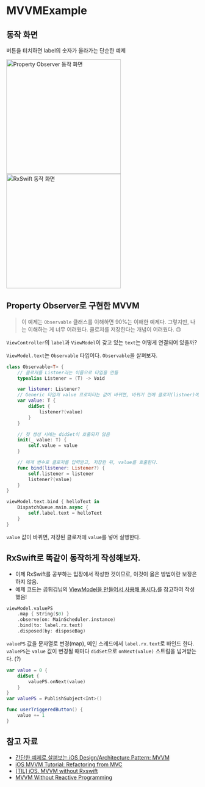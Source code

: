 # MVVMExample

## 동작 화면
버튼을 터치하면 label의 숫자가 올라가는 단순한 예제

<img src="https://user-images.githubusercontent.com/15073405/116206016-51315100-a779-11eb-90a9-b87c7efb0e36.png" alt="Property Observer 동작 화면" width="300"/><img src="https://user-images.githubusercontent.com/15073405/116206338-a5d4cc00-a779-11eb-888a-a9851704f34a.png" alt="RxSwift 동작 화면" width="300"/>


## Property Observer로 구현한 MVVM

> 이 예제는 `Observable` 클래스를 이해하면 90%는 이해한 예제다. 그렇지만, 나는 이해하는 게 너무 어려웠다. 클로저를 저장한다는 개념이 어려웠다. 😢

`ViewController`의 `label`과 `ViewModel`이 갖고 있는 `text`는 어떻게 연결되어 있을까?

`ViewModel.text`는 `Observable` 타입이다. `Observable`을 살펴보자.

```swift
class Observable<T> {
    // 클로저를 Listner라는 이름으로 타입을 만듦
    typealias Listener = (T) -> Void

    var listener: Listener?
    // Generic 타입의 value 프로퍼티는 값이 바뀌면, 바뀌기 전에 클로저(listner)에 값을 담아서 호출한다.
    var value: T {
        didSet {
            listener?(value)
        }
    }

    // 첫 생성 시에는 didSet이 호출되지 않음
    init(_ value: T) {
        self.value = value
    }

    // 매개 변수로 클로저를 입력받고, 저장한 뒤, value를 호출한다.
    func bind(listener: Listener?) {
        self.listener = listener
        listener?(value)
    }
}
```

```swift
viewModel.text.bind { helloText in
    DispatchQueue.main.async {
        self.label.text = helloText
    }
}
```

`value` 값이 바뀌면, 저장된 클로저에 `value`를 넣어 실행한다.

## RxSwift로 똑같이 동작하게 작성해보자.

- 이제 RxSwift를 공부하는 입장에서 작성한 것이므로, 이것이 옳은 방법이란 보장은 하지 않음.
- 예제 코드는 곰튀김님의 [ViewModel을 만들어서 사용해 봅시다.](https://www.youtube.com/watch?v=sZjwyvY-xUM)를 참고하여 작성했음!

```swift
viewModel.valuePS
    .map { String($0) }
    .observe(on: MainScheduler.instance)
    .bind(to: label.rx.text)
    .disposed(by: disposeBag)

```

`valuePS` 값을 문자열로 변경(map), 메인 스레드에서 `label.rx.text`로 바인드 한다. `valuePS`는 `value` 값이 변경될 때마다 `didSet`으로 `onNext(value)` 스트림을 넘겨받는다. (?)

```swift
var value = 0 {
    didSet {
        valuePS.onNext(value)
    }
}
var valuePS = PublishSubject<Int>()

func userTriggeredButton() {
    value += 1
}
```

## 참고 자료

- [간단한 예제로 살펴보는 iOS Design/Architecture Pattern: MVVM](https://lena-chamna.netlify.app/post/ios_design_pattern_mvvm/#간단한-MVVM-예제)
- [iOS MVVM Tutorial: Refactoring from MVC](https://www.raywenderlich.com/6733535-ios-mvvm-tutorial-refactoring-from-mvc)
- [[TIL] iOS. MVVM without Rxswift](https://memohg.tistory.com/107)
- [MVVM Without Reactive Programming](https://riptutorial.com/ios/example/27354/mvvm-without-reactive-programming#example)
